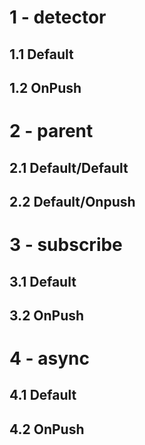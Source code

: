 # 1 - detector
## 1.1 Default
## 1.2 OnPush

# 2 - parent
## 2.1 Default/Default
## 2.2 Default/Onpush

# 3 - subscribe
## 3.1 Default
## 3.2 OnPush

# 4 - async
## 4.1 Default
## 4.2 OnPush

